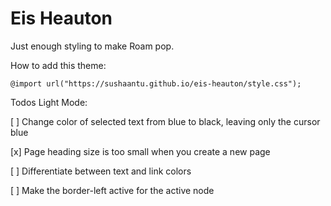 # Eis Heauton
Just enough styling to make Roam pop.

How to add this theme:
```
@import url("https://sushaantu.github.io/eis-heauton/style.css");
```

Todos Light Mode:

[ ] Change color of selected text from blue to black, leaving only the cursor blue

[x] Page heading size is too small when you create a new page

[ ] Differentiate between text and link colors

[ ] Make the border-left active for the active node